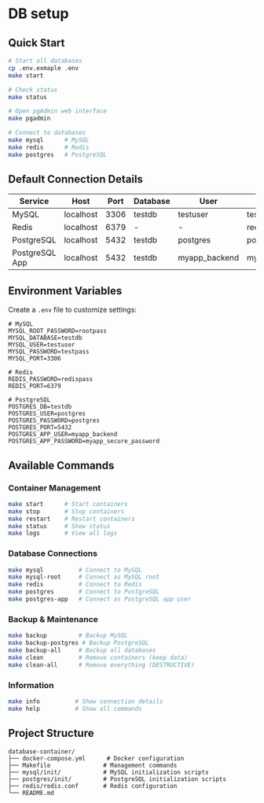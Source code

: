 # DB setup

## Quick Start

```bash
# Start all databases
cp .env.exmaple .env
make start

# Check status
make status

# Open pgAdmin web interface
make pgadmin

# Connect to databases
make mysql      # MySQL
make redis      # Redis
make postgres   # PostgreSQL
```

## Default Connection Details

| Service        | Host      | Port | Database | User          | Password              |
| -------------- | --------- | ---- | -------- | ------------- | --------------------- |
| MySQL          | localhost | 3306 | testdb   | testuser      | testpass              |
| Redis          | localhost | 6379 | -        | -             | redispass             |
| PostgreSQL     | localhost | 5432 | testdb   | postgres      | postgres              |
| PostgreSQL App | localhost | 5432 | testdb   | myapp_backend | myapp_secure_password |

## Environment Variables

Create a `.env` file to customize settings:

```env
# MySQL
MYSQL_ROOT_PASSWORD=rootpass
MYSQL_DATABASE=testdb
MYSQL_USER=testuser
MYSQL_PASSWORD=testpass
MYSQL_PORT=3306

# Redis
REDIS_PASSWORD=redispass
REDIS_PORT=6379

# PostgreSQL
POSTGRES_DB=testdb
POSTGRES_USER=postgres
POSTGRES_PASSWORD=postgres
POSTGRES_PORT=5432
POSTGRES_APP_USER=myapp_backend
POSTGRES_APP_PASSWORD=myapp_secure_password
```

## Available Commands

### Container Management

```bash
make start      # Start containers
make stop       # Stop containers
make restart    # Restart containers
make status     # Show status
make logs       # View all logs
```

### Database Connections

```bash
make mysql          # Connect to MySQL
make mysql-root     # Connect as MySQL root
make redis          # Connect to Redis
make postgres       # Connect to PostgreSQL
make postgres-app   # Connect as PostgreSQL app user
```

### Backup & Maintenance

```bash
make backup         # Backup MySQL
make backup-postgres # Backup PostgreSQL
make backup-all     # Backup all databases
make clean          # Remove containers (keep data)
make clean-all      # Remove everything (DESTRUCTIVE)
```

### Information

```bash
make info          # Show connection details
make help          # Show all commands
```

## Project Structure

```
database-container/
├── docker-compose.yml      # Docker configuration
├── Makefile               # Management commands
├── mysql/init/            # MySQL initialization scripts
├── postgres/init/         # PostgreSQL initialization scripts
├── redis/redis.conf       # Redis configuration
└── README.md
```
